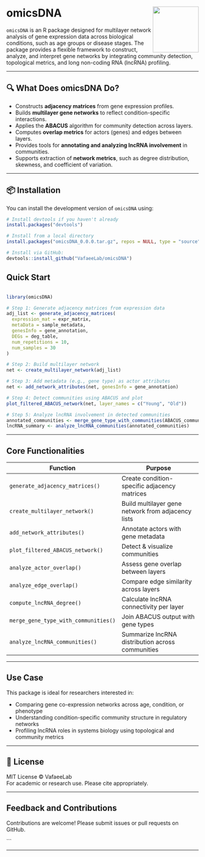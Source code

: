 
# omicsDNA <img src="man/figures/logo.png" align="right" height="120"/>

`omicsDNA` is an R package designed for multilayer network analysis of
gene expression data across biological conditions, such as age groups or
disease stages. The package provides a flexible framework to construct,
analyze, and interpret gene networks by integrating community detection,
topological metrics, and long non-coding RNA (lncRNA) profiling.

------------------------------------------------------------------------

## 🔍 What Does omicsDNA Do?

-   Constructs **adjacency matrices** from gene expression profiles.
-   Builds **multilayer gene networks** to reflect condition-specific
    interactions.
-   Applies the **ABACUS** algorithm for community detection across
    layers.
-   Computes **overlap metrics** for actors (genes) and edges between
    layers.
-   Provides tools for **annotating and analyzing lncRNA involvement**
    in communities.
-   Supports extraction of **network metrics**, such as degree
    distribution, skewness, and coefficient of variation.

------------------------------------------------------------------------

## 📦 Installation

You can install the development version of `omicsDNA` using:

``` r
# Install devtools if you haven't already
install.packages("devtools")

# Install from a local directory
install.packages("omicsDNA_0.0.0.tar.gz", repos = NULL, type = "source")

# Install via GitHub:
devtools::install_github("VafaeeLab/omicsDNA")
```

## Quick Start

``` r

library(omicsDNA)

# Step 1: Generate adjacency matrices from expression data
adj_list <- generate_adjacency_matrices(
  expression_mat = expr_matrix,
  metaData = sample_metadata,
  genesInfo = gene_annotation,
  DEGs = deg_table,
  num_repetitions = 10,
  num_samples = 30
)

# Step 2: Build multilayer network
net <- create_multilayer_network(adj_list)

# Step 3: Add metadata (e.g., gene type) as actor attributes
net <- add_network_attributes(net, genesInfo = gene_annotation)

# Step 4: Detect communities using ABACUS and plot
plot_filtered_ABACUS_network(net, layer_names = c("Young", "Old"))

# Step 5: Analyze lncRNA involvement in detected communities
annotated_communities <- merge_gene_type_with_communities(ABACUS_communities_net, actors_with_type)
lncRNA_summary <- analyze_lncRNA_communities(annotated_communities)
```

------------------------------------------------------------------------

## Core Functionalities

| Function                             | Purpose                                            |
|--------------------------------------|----------------------------------------------------|
| `generate_adjacency_matrices()`      | Create condition-specific adjacency matrices       |
| `create_multilayer_network()`        | Build multilayer gene network from adjacency lists |
| `add_network_attributes()`           | Annotate actors with gene metadata                 |
| `plot_filtered_ABACUS_network()`     | Detect & visualize communities                     |
| `analyze_actor_overlap()`            | Assess gene overlap between layers                 |
| `analyze_edge_overlap()`             | Compare edge similarity across layers              |
| `compute_lncRNA_degree()`            | Calculate lncRNA connectivity per layer            |
| `merge_gene_type_with_communities()` | Join ABACUS output with gene types                 |
| `analyze_lncRNA_communities()`       | Summarize lncRNA distribution across communities   |

------------------------------------------------------------------------

## Use Case

This package is ideal for researchers interested in:

-   Comparing gene co-expression networks across age, condition, or
    phenotype
-   Understanding condition-specific community structure in regulatory
    networks
-   Profiling lncRNA roles in systems biology using topological and
    community metrics

------------------------------------------------------------------------

## 📄 License

MIT License © VafaeeLab  
For academic or research use. Please cite appropriately.

------------------------------------------------------------------------

## Feedback and Contributions

Contributions are welcome! Please submit issues or pull requests on
GitHub.

\`\`\`

------------------------------------------------------------------------
